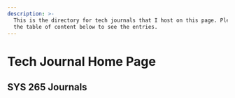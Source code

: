 ```yaml
---
description: >-
  This is the directory for tech journals that I host on this page. Please see
  the table of content below to see the entries.
---
```


# Tech Journal Home Page



## SYS 265 Journals

